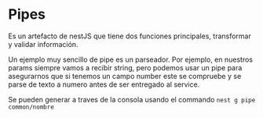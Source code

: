 # Pipes
Es un artefacto de nestJS que tiene dos funciones principales, transformar y validar información.

Un ejemplo muy sencillo de pipe es un parseador. Por ejemplo, en nuestros params siempre vamos a recibir string, pero podemos usar un pipe para asegurarnos que si tenemos un campo number este se compruebe y se parse de texto a numero antes de ser entregado al service.

Se pueden generar a traves de la consola usando el commando
`nest g pipe common/nombre`
